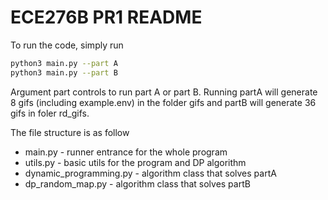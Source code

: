 # ECE276B PR1 README

To run the code, simply run

```bash
python3 main.py --part A
python3 main.py --part B
```

Argument part controls to run part A or part B. Running partA will generate 8 gifs (including example.env) in the folder gifs and partB will generate 36 gifs in foler rd_gifs.

The file structure is as follow

- main.py - runner entrance for the whole program
- utils.py - basic utils for the program and DP algorithm
- dynamic_programming.py - algorithm class that solves partA
- dp_random_map.py - algorithm class that solves partB